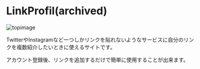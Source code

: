 # LinkProfil(archived)
![topimage](https://ue8d.com/image/LinkProfil/top.png "top")

TwitterやInstagramなど一つしかリンクを貼れないようなサービスに自分のリンクを複数紹介したいときに使えるサイトです。

アカウント登録後、リンクを追加するだけで簡単に使用することが出来ます。
